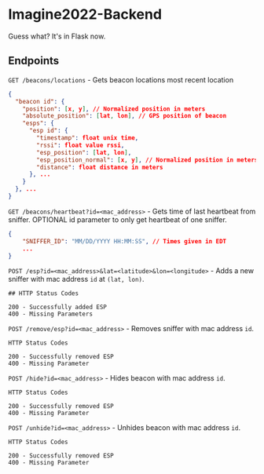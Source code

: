 # Imagine2022-Backend

Guess what? It's in Flask now.

## Endpoints

`GET /beacons/locations` - Gets beacon locations most recent location

```json
{
  "beacon id": {
    "position": [x, y], // Normalized position in meters
    "absolute_position": [lat, lon], // GPS position of beacon
    "esps": {
      "esp id": {
        "timestamp": float unix time,
        "rssi": float value rssi,
        "esp_position": [lat, lon],
        "esp_position_normal": [x, y], // Normalized position in meters
        "distance": float distance in meters
      }, ...
    }
  }, ...
}
```

`GET /beacons/heartbeat?id=<mac_address>` - Gets time of last heartbeat from sniffer. OPTIONAL id parameter to only get heartbeat of one sniffer.

```json
{
    "SNIFFER_ID": "MM/DD/YYYY HH:MM:SS", // Times given in EDT
    ...
}
```

`POST /esp?id=<mac_address>&lat=<latitude>&lon=<longitude>` - Adds a new sniffer with mac address `id` at `(lat, lon)`.

```
## HTTP Status Codes

200 - Successfully added ESP
400 - Missing Parameters 
```

`POST /remove/esp?id=<mac_address>` - Removes sniffer with mac address `id`.

```
HTTP Status Codes

200 - Successfully removed ESP
400 - Missing Parameter
```

`POST /hide?id=<mac_address>` - Hides beacon with mac address `id`.

```
HTTP Status Codes

200 - Successfully removed ESP
400 - Missing Parameter
```

`POST /unhide?id=<mac_address>` - Unhides beacon with mac address `id`.

```
HTTP Status Codes

200 - Successfully removed ESP
400 - Missing Parameter
```
